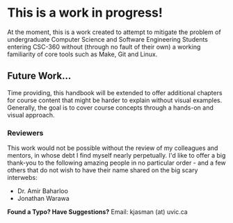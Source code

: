 # This is a work in progress!

At the moment, this is a work created to attempt to mitigate the problem of undergraduate Computer Science
and Software Engineering Students entering CSC-360 without (through no fault of their own) a working 
familiarity of core tools such as Make, Git and Linux. 

## Future Work...

Time providing, this handbook will be extended to offer additional chapters for course content that might be harder
to explain without visual examples. Generally, the goal is to cover course concepts through a hands-on and visual 
approach.

### Reviewers

This work would not be possible without the review of my colleagues and mentors, in whose debt I find myself nearly
perpetually. I'd like to offer a big thank-you to the following amazing people in no particular order - and a few others that do not wish
to have their name shared on the big scary interwebs:

+ Dr. Amir Baharloo
+ Jonathan Warawa



**Found a Typo? Have Suggestions?**
Email: kjasman (at) uvic.ca
